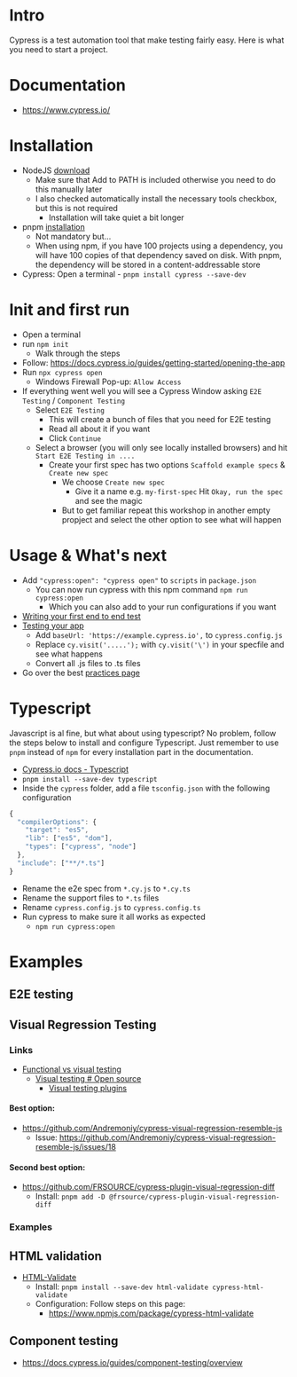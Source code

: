 # Intro

Cypress is a test automation tool that make testing fairly easy. Here is what you need to start a project.

# Documentation

* https://www.cypress.io/

# Installation

* NodeJS [download](https://nodejs.org/en#download)
    * Make sure that Add to PATH is included otherwise you need to do this manually later
    * I also checked automatically install the necessary tools checkbox, but this is not required
        * Installation will take quiet a bit longer
* pnpm [installation](https://pnpm.io/installation)
    * Not mandatory but...
    * When using npm, if you have 100 projects using a dependency, you will have 100 copies of that dependency saved on disk. With pnpm, the dependency will be stored in a content-addressable store
* Cypress: Open a terminal - `pnpm install cypress --save-dev`

# Init and first run

* Open a terminal
* run `npm init`
    * Walk through the steps
* Follow: https://docs.cypress.io/guides/getting-started/opening-the-app
* Run `npx cypress open`
    * Windows Firewall Pop-up: `Allow Access`
* If everything went well you will see a Cypress Window asking `E2E Testing` / `Component Testing`
    * Select `E2E Testing`
        * This will create a bunch of files that you need for E2E testing
        * Read all about it if you want
        * Click `Continue`
    * Select a browser (you will only see locally installed browsers) and hit `Start E2E Testing in ....`
        * Create your first spec has two options `Scaffold example specs` & `Create new spec`
            * We choose `Create new spec`
                * Give it a name e.g. `my-first-spec`
                  Hit `Okay, run the spec` and see the magic
            * But to get familiar repeat this workshop in another empty propject and select the other option to see what will happen

# Usage & What's next

* Add `"cypress:open": "cypress open"` to `scripts` in `package.json`
    * You can now run cypress with this npm command `npm run cypress:open`
        * Which you can also add to your run configurations if you want
* [Writing your first end to end test](https://docs.cypress.io/guides/end-to-end-testing/writing-your-first-end-to-end-test)
* [Testing your app](https://docs.cypress.io/guides/end-to-end-testing/testing-your-app)
    * Add `baseUrl: 'https://example.cypress.io',` to `cypress.config.js`
    * Replace `cy.visit('.....');` with `cy.visit('\')` in your specfile and see what happens
    * Convert all .js files to .ts files
* Go over the best [practices page](https://docs.cypress.io/guides/references/best-practices)

# Typescript
Javascript is al fine, but what about using typescript? No problem, follow the steps below to install and configure Typescript.
Just remember to use `pnpm` instead of `npm` for every installation part in the documentation.
* [Cypress.io docs - Typescript](https://docs.cypress.io/guides/tooling/typescript-support)
* `pnpm install --save-dev typescript`
* Inside the `cypress` folder, add a file `tsconfig.json` with the following configuration
```javascript
{
  "compilerOptions": {
    "target": "es5",
    "lib": ["es5", "dom"],
    "types": ["cypress", "node"]
  },
  "include": ["**/*.ts"]
}
```
* Rename the e2e spec from `*.cy.js` to `*.cy.ts`
* Rename the support files to `*.ts` files
* Rename `cypress.config.js` to `cypress.config.ts`
* Run cypress to make sure it all works as expected
  * `npm run cypress:open`

# Examples

## E2E testing

## Visual Regression Testing

### Links

* [Functional vs visual testing](https://docs.cypress.io/guides/tooling/visual-testing#Functional-vs-visual-testing)
    * [Visual testing # Open source](https://docs.cypress.io/guides/tooling/visual-testing#Open-source)
        * [Visual testing plugins](https://docs.cypress.io/plugins#visual-testing)

#### Best option:
* https://github.com/Andremoniy/cypress-visual-regression-resemble-js
    * Issue: https://github.com/Andremoniy/cypress-visual-regression-resemble-js/issues/18
#### Second best option:
* https://github.com/FRSOURCE/cypress-plugin-visual-regression-diff
    * Install: `pnpm add -D @frsource/cypress-plugin-visual-regression-diff`

### Examples

## HTML validation

* [HTML-Validate](https://html-validate.org/usage/cypress.html)
    * Install: `pnpm install --save-dev html-validate cypress-html-validate`
    * Configuration: Follow steps on this page:
        * https://www.npmjs.com/package/cypress-html-validate

## Component testing

* https://docs.cypress.io/guides/component-testing/overview 
